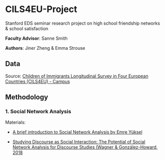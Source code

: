 # CILS4EU-Project
Stanford EDS seminar research project on high school friendship networks &amp; school satisfaction

**Faculty Advisor**: Sanne Smith

**Authors**: Jiner Zheng & Emma Strouse


## Data
Source: [Children of Immigrants Longitudinal Survey in Four European Countries (CILS4EU) - Campus](https://www.cils4.eu/index.php?option=com_content&view=article&id=130&Itemid=235)

## Methodology

### 1. Social Network Analysis

Materials: 
- [A brief introduction to Social Network Analysis by Emre Yüksel](https://medium.com/@emreeyukseel/a-brief-introduction-to-social-network-analysis-2d13427f5189)

- [Studying Discourse as Social Interaction: The Potential of Social Network Analysis for Discourse Studies (Wagner & González-Howard, 2018](https://journals.sagepub.com/doi/full/10.3102/0013189X18777741)
